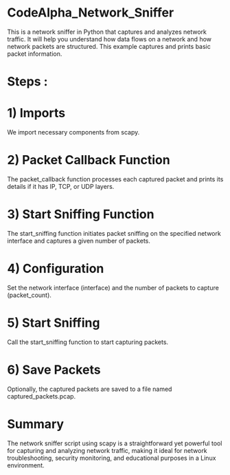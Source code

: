 # CodeAlpha_Network_Sniffer

This is a network sniffer in Python that captures and analyzes network traffic. It will help you
understand how data flows on a network and how network packets are structured.
This example captures and prints basic packet information.

# Steps :
# 1) Imports
We import necessary components from scapy.
# 2) Packet Callback Function
The packet_callback function processes each captured packet and prints its details if it has IP, TCP, or UDP layers.
# 3) Start Sniffing Function
The start_sniffing function initiates packet sniffing on the specified network interface and captures a given number of packets.
# 4) Configuration
Set the network interface (interface) and the number of packets to capture (packet_count).
# 5) Start Sniffing 
Call the start_sniffing function to start capturing packets.
# 6) Save Packets 
Optionally, the captured packets are saved to a file named captured_packets.pcap.

# Summary
The network sniffer script using scapy is a straightforward yet powerful tool for capturing and analyzing network traffic, making it ideal for network troubleshooting, security monitoring, and educational purposes in a Linux environment.
